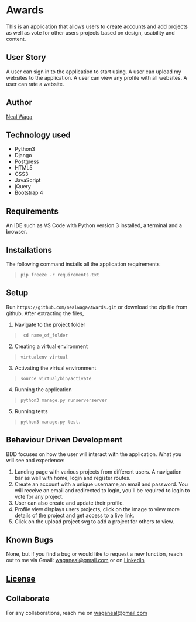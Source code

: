 # Awards
This is an application that allows users to create accounts and add projects as well as vote for other users projects based on design, usability and content.


## User Story
A user can sign in to the application to start using.
A user can upload my websites to the application.
A user can view any profile with all websites.
A user can rate a website.

## Author
[Neal Waga](https://github.com/nealwaga)


## Technology used
* Python3
* Django
* Postgress
* HTML5  
* CSS3
* JavaScript
* jQuery
* Bootstrap 4


## Requirements
An IDE such as VS Code with Python version 3 installed, a terminal and a browser. 


## Installations
The following command installs all the application requirements
>``pip freeze -r requirements.txt``

## Setup
Run 
``https://github.com/nealwaga/Awards.git``
or download the zip file from github.
After extracting the files, 
1. Navigate to the project folder
>`` cd name_of_folder`` 
2. Creating a virtual environment
>``virtualenv virtual``
3. Activating the virtual environment
>``source virtual/bin/activate``
4. Running the application
>``python3 manage.py runserverserver``
5. Running tests
 > ``python3 manage.py test.``


## Behaviour Driven Development
BDD focuses on how the user will interact with the application. What you will see and experience:

1. Landing page with various projects from different users. A navigation bar as well with home, login and register routes.
2. Create an account with a unique username,an email and password. You will receive an email and redirected to login, you'll be required to login to vote for any project.
3. User can also create and update their profile.
4. Profile view displays users projects, click on the image to view more details of the project and get access to a live link.
5. Click on the upload project svg to add a project for others to view.

## Known Bugs
None, but if you find a bug or would like to request a new function, reach out to me via Gmail: waganeal@gmail.com or on [LinkedIn](https://www.linkedin.com/in/nealwaga/)


## [License](https://github.com/nealwaga/Awards/blob/master/LICENSE)


## Collaborate
For any collaborations, reach me on waganeal@gmail.com